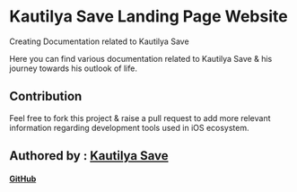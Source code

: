 # Kautilya Save Landing Page Website 
Creating Documentation related to Kautilya Save

Here you can find various documentation related to Kautilya Save & his journey towards his outlook of life.


## Contribution
Feel free to fork this project & raise a pull request to add more relevant information regarding development tools used in iOS ecosystem.




## Authored by : [Kautilya Save](https://kautilya.design) 
#### [GitHub](https://github.com/SensehacK) 


